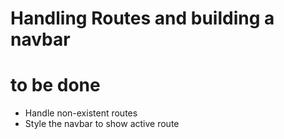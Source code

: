 # Handling Routes and building a navbar

# to be done
- Handle non-existent routes
- Style the navbar to show active route

